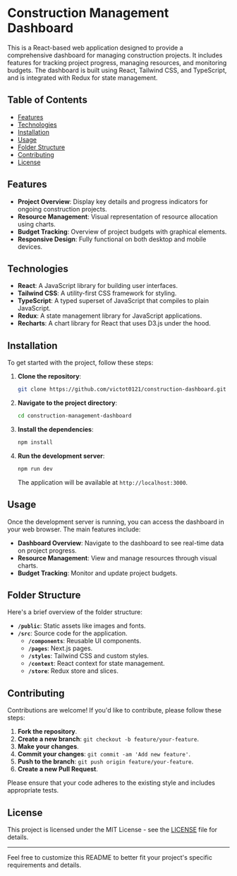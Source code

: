 # Construction Management Dashboard

This is a React-based web application designed to provide a comprehensive dashboard for managing construction projects. It includes features for tracking project progress, managing resources, and monitoring budgets. The dashboard is built using React, Tailwind CSS, and TypeScript, and is integrated with Redux for state management.

## Table of Contents

- [Features](#features)
- [Technologies](#technologies)
- [Installation](#installation)
- [Usage](#usage)
- [Folder Structure](#folder-structure)
- [Contributing](#contributing)
- [License](#license)

## Features

- **Project Overview**: Display key details and progress indicators for ongoing construction projects.
- **Resource Management**: Visual representation of resource allocation using charts.
- **Budget Tracking**: Overview of project budgets with graphical elements.
- **Responsive Design**: Fully functional on both desktop and mobile devices.

## Technologies

- **React**: A JavaScript library for building user interfaces.
- **Tailwind CSS**: A utility-first CSS framework for styling.
- **TypeScript**: A typed superset of JavaScript that compiles to plain JavaScript.
- **Redux**: A state management library for JavaScript applications.
- **Recharts**: A chart library for React that uses D3.js under the hood.

## Installation

To get started with the project, follow these steps:

1. **Clone the repository**:

   ```bash
   git clone https://github.com/victot0121/construction-dashboard.git
   ```

2. **Navigate to the project directory**:

   ```bash
   cd construction-management-dashboard
   ```

3. **Install the dependencies**:

   ```bash
   npm install
   ```

4. **Run the development server**:

   ```bash
   npm run dev
   ```

   The application will be available at `http://localhost:3000`.

## Usage

Once the development server is running, you can access the dashboard in your web browser. The main features include:

- **Dashboard Overview**: Navigate to the dashboard to see real-time data on project progress.
- **Resource Management**: View and manage resources through visual charts.
- **Budget Tracking**: Monitor and update project budgets.

## Folder Structure

Here's a brief overview of the folder structure:

- **`/public`**: Static assets like images and fonts.
- **`/src`**: Source code for the application.
  - **`/components`**: Reusable UI components.
  - **`/pages`**: Next.js pages.
  - **`/styles`**: Tailwind CSS and custom styles.
  - **`/context`**: React context for state management.
  - **`/store`**: Redux store and slices.

## Contributing

Contributions are welcome! If you'd like to contribute, please follow these steps:

1. **Fork the repository**.
2. **Create a new branch**: `git checkout -b feature/your-feature`.
3. **Make your changes**.
4. **Commit your changes**: `git commit -am 'Add new feature'`.
5. **Push to the branch**: `git push origin feature/your-feature`.
6. **Create a new Pull Request**.

Please ensure that your code adheres to the existing style and includes appropriate tests.

## License

This project is licensed under the MIT License - see the [LICENSE](LICENSE) file for details.

---

Feel free to customize this README to better fit your project's specific requirements and details.
